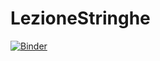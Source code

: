 # LezioneStringhe
[![Binder](https://mybinder.org/badge_logo.svg)](https://mybinder.org/v2/gh/IronRevelation/LezioneStringhe/blob/master/master)

